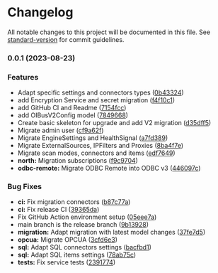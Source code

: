 # Changelog

All notable changes to this project will be documented in this file. See [standard-version](https://github.com/conventional-changelog/standard-version) for commit guidelines.

### 0.0.1 (2023-08-23)


### Features

* Adapt specific settings and connectors types ([0b43324](https://github.com/OptimistikSAS/OIBus-upgrade-v3/commit/0b4332468657e62882a42dfdc962dd6b925ca628))
* add Encryption Service and secret migration ([f4f10c1](https://github.com/OptimistikSAS/OIBus-upgrade-v3/commit/f4f10c1e90c2fb9c121416179f6eca96bb9d4610))
* add GitHub CI and Readme ([7154fcc](https://github.com/OptimistikSAS/OIBus-upgrade-v3/commit/7154fcc2c8f673824ffd8bdae0b01f7827f97b3c))
* add OIBusV2Config model ([7849668](https://github.com/OptimistikSAS/OIBus-upgrade-v3/commit/784966856ae839d72f356f3a9bfe70b1d96c216a))
* Create basic skeleton for upgrade and add V2 migration ([d35dff5](https://github.com/OptimistikSAS/OIBus-upgrade-v3/commit/d35dff57319578603cf5b4480c89dc44614599bc))
* Migrate admin user ([cf9a62f](https://github.com/OptimistikSAS/OIBus-upgrade-v3/commit/cf9a62faf43fa5967eac468956cabf5a50eb81a2))
* Migrate EngineSettings and HealthSignal ([a7fd389](https://github.com/OptimistikSAS/OIBus-upgrade-v3/commit/a7fd389556f1d5e56eedbeff75eb272d403736f3))
* Migrate ExternalSources, IPFilters and Proxies ([8ba4f7e](https://github.com/OptimistikSAS/OIBus-upgrade-v3/commit/8ba4f7ec7dd4c3fbf710843966dacdd92aefe6c8))
* Migrate scan modes, connectors and items ([edf7649](https://github.com/OptimistikSAS/OIBus-upgrade-v3/commit/edf7649a172fa2c6f10d3e11d2e84b41bbc90695))
* **north:** Migration subscriptions ([f9c9704](https://github.com/OptimistikSAS/OIBus-upgrade-v3/commit/f9c9704946ff4442f037fa5cb3bb591668ebd9f6))
* **odbc-remote:** Migrate ODBC Remote into ODBC v3 ([446097c](https://github.com/OptimistikSAS/OIBus-upgrade-v3/commit/446097c3601ad4c7848da66245fe62e9205efae1))


### Bug Fixes

* **ci:** Fix migration connectors ([b87c77a](https://github.com/OptimistikSAS/OIBus-upgrade-v3/commit/b87c77adc11abf68247f05eba83e6a765de4f3b8))
* **ci:** Fix release CI ([39365da](https://github.com/OptimistikSAS/OIBus-upgrade-v3/commit/39365dab9eb04789a8830492853ef37601c2a228))
* Fix GitHub Action environment setup ([05eee7a](https://github.com/OptimistikSAS/OIBus-upgrade-v3/commit/05eee7af8f4ed2cfb4b975f5b61561033e1e8893))
* main branch is the release branch ([9b13928](https://github.com/OptimistikSAS/OIBus-upgrade-v3/commit/9b1392860dab1332ab416c3a3ec576d0ce4e9d29))
* **migration:** Adapt migration with latest model changes ([37fe7d5](https://github.com/OptimistikSAS/OIBus-upgrade-v3/commit/37fe7d5aab38c36da39b3f089cd7b8e99f9a4634))
* **opcua:** Migrate OPCUA ([3cfd6e3](https://github.com/OptimistikSAS/OIBus-upgrade-v3/commit/3cfd6e3b0a21a46f4ce07d8e76f77bec7243e986))
* **sql:** Adapt SQL connectors settings ([bacfbd1](https://github.com/OptimistikSAS/OIBus-upgrade-v3/commit/bacfbd195634fe26dd0b25119baa38b64034b7a5))
* **sql:** Adapt SQL items settings ([78ab75c](https://github.com/OptimistikSAS/OIBus-upgrade-v3/commit/78ab75ccb3f7d43d5657bea4a4cbfbfdb04d32ec))
* **tests:** Fix service tests ([2391774](https://github.com/OptimistikSAS/OIBus-upgrade-v3/commit/239177486737c93366c3307bc59921c074fd3be3))
